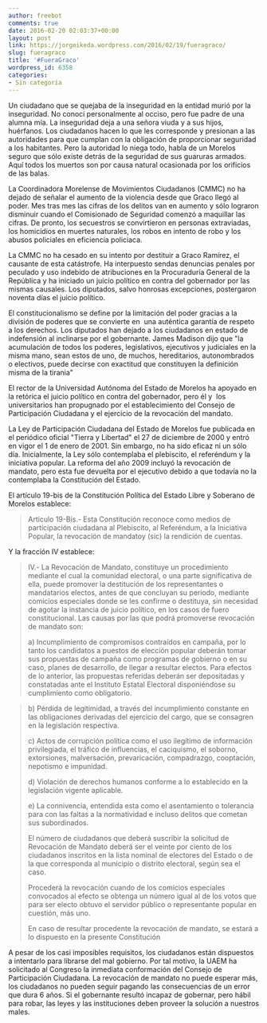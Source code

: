 ```yaml
---
author: freebot
comments: true
date: 2016-02-20 02:03:37+00:00
layout: post
link: https://jorgeikeda.wordpress.com/2016/02/19/fueragraco/
slug: fueragraco
title: '#FueraGraco'
wordpress_id: 6358
categories:
- Sin categoría
---
```




Un ciudadano que se quejaba de la inseguridad en la entidad murió por la inseguridad. No conocí personalmente al occiso, pero fue padre de una alumna mía. La inseguridad deja a una señora viuda y a sus hijos, huérfanos. Los ciudadanos hacen lo que les corresponde y presionan a las autoridades para que cumplan con la obligación de proporcionar seguridad a los habitantes. Pero la autoridad lo niega todo, habla de un Morelos seguro que sólo existe detrás de la seguridad de sus guaruras armados. Aquí todos los muertos son por causa natural ocasionada por los orificios de las balas.

La Coordinadora Morelense de Movimientos Ciudadanos (CMMC) no ha dejado de señalar el aumento de la violencia desde que Graco llegó al poder. Mes tras mes las cifras de los delitos van en aumento y sólo lograron disminuir cuando el Comisionado de Seguridad comenzó a maquillar las cifras. De pronto, los secuestros se convirtieron en personas extraviadas, los homicidios en muertes naturales, los robos en intento de robo y los abusos policiales en eficiencia policiaca.

La CMMC no ha cesado en su intento por destituir a Graco Ramírez, el causante de esta catástrofe. Ha interpuesto sendas denuncias penales por peculado y uso indebido de atribuciones en la Procuraduría General de la República y ha iniciado un juicio político en contra del gobernador por las mismas causales. Los diputados, salvo honrosas excepciones, postergaron noventa días el juicio político.

El constitucionalismo se define por la limitación del poder gracias a la división de poderes que se convierte en  una auténtica garantía de respeto a los derechos. Los diputados han dejado a los ciudadanos en estado de indefensión al inclinarse por el gobernante. James Madison dijo que "la acumulación de todos los poderes, legislativos, ejecutivos y judiciales en la misma mano, sean estos de uno, de muchos, hereditarios, autonombrados o electivos, puede decirse con exactitud que constituyen la definición misma de la tirania"

El rector de la Universidad Autónoma del Estado de Morelos ha apoyado en la retórica el juicio político en contra del gobernador, pero él y  los universitarios han propugnado por el establecimiento del Consejo de Participación Ciudadana y el ejercicio de la revocación del mandato.

La Ley de Participación Ciudadana del Estado de Morelos fue publicada en el periódico oficial "Tierra y Libertad" el 27 de diciembre de 2000 y entró en vigor el 1 de enero de 2001. Sin embargo, no ha sido eficaz ni un sólo día. Inicialmente, la Ley sólo contemplaba el plebiscito, el referéndum y la iniciativa popular. La reforma del año 2009 incluyó la revocación de mandato, pero esta fue devuelta por el ejecutivo debido a que todavía no la contemplaba la Constitución del Estado.

El artículo 19-bis de la Constitución Política del Estado Libre y Soberano de Morelos establece:











<blockquote>Artículo 19-Bis.- Esta Constitución reconoce como medios de participación ciudadana al Plebiscito, al Referéndum, a la Iniciativa Popular, la revocación de mandatoy (sic) la rendición de cuentas.</blockquote>


Y la fracción IV establece:











<blockquote>IV.- La Revocación de Mandato, constituye un procedimiento mediante el cual la comunidad electoral, o una parte significativa de ella, puede promover la destitución de los representantes o mandatarios electos, antes de que concluyan su periodo, mediante comicios especiales donde se les confirme o destituya, sin necesidad de agotar la instancia de juicio político, en los casos de fuero constitucional. Las causas por las que podrá promoverse revocación de mandato son:

a) Incumplimiento de compromisos contraídos en campaña, por lo tanto los candidatos a puestos de elección popular deberán tomar sus propuestas de campaña como programas de gobierno o en su caso, planes de desarrollo, de llegar a resultar electos. Para efectos de lo anterior, las propuestas referidas deberán ser depositadas y constatadas ante el Instituto Estatal Electoral disponiéndose su cumplimiento como obligatorio.</blockquote>






















<blockquote>b) Pérdida de legitimidad, a través del incumplimiento constante en las obligaciones derivadas del ejercicio del cargo, que se consagren en la legislación respectiva.

c) Actos de corrupción política como el uso ilegítimo de información privilegiada, el tráfico de influencias, el caciquismo, el soborno, extorsiones, malversación, prevaricación, compadrazgo, cooptación, nepotismo e impunidad.

d) Violación de derechos humanos conforme a lo establecido en la legislación vigente aplicable.

e) La connivencia, entendida esta como el asentamiento o tolerancia para con las faltas a la normatividad e incluso delitos que cometan sus subordinados.

El número de ciudadanos que deberá suscribir la solicitud de Revocación de Mandato deberá ser el veinte por ciento de los ciudadanos inscritos en la lista nominal de electores del Estado o de la que corresponda al municipio o distrito electoral, según sea el caso.

Procederá la revocación cuando de los comicios especiales convocados al efecto se obtenga un número igual al de los votos que para ser electo obtuvo el servidor público o representante popular en cuestión, más uno.

En caso de resultar procedente la revocación de mandato, se estará a lo dispuesto en la presente Constitución</blockquote>


A pesar de los casi imposibles requisitos, los ciudadanos están dispuestos a intentarlo para librarse del mal gobierno. Por tal motivo, la UAEM ha solicitado al Congreso la inmediata conformación del Consejo de Participación Ciudadana. La revocación de mandato no puede esperar más, los ciudadanos no pueden seguir pagando las consecuencias de un error que dura 6 años. Si el gobernante resultó incapaz de gobernar, pero hábil para robar, las leyes y las instituciones deben proveer la solución a nuestros males.

















